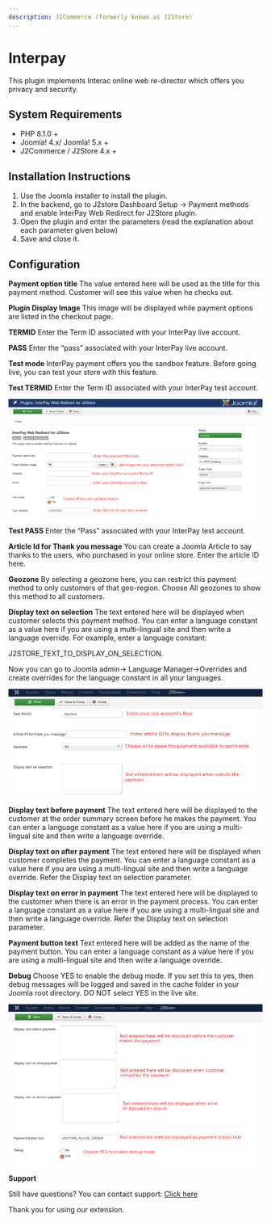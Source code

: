```yaml
---
description: J2Commerce (formerly known as J2Store)
---
```


# Interpay

This plugin implements Interac online web re-director which offers you privacy and security.

## System Requirements <a href="#system-requirements" id="system-requirements"></a>

* PHP 8.1.0 +
* Joomla! 4.x/ Joomla! 5.x +
* J2Commerce / J2Store 4.x +

## Installation Instructions <a href="#installation-instructions" id="installation-instructions"></a>

1. Use the Joomla installer to install the plugin.
2. In the backend, go to J2store Dashboard Setup -> Payment methods and enable InterPay Web Redirect for J2Store plugin.
3. Open the plugin and enter the parameters (read the explanation about each parameter given below)
4. Save and close it.

## Configuration <a href="#configuration" id="configuration"></a>

**Payment option title** The value entered here will be used as the title for this payment method. Customer will see this value when he checks out.

**Plugin Display Image** This image will be displayed while payment options are listed in the checkout page.

**TERMID** Enter the Term ID associated with your InterPay live account.

**PASS** Enter the “pass” associated with your InterPay live account.

**Test mode** InterPay payment offers you the sandbox feature. Before going live, you can test your store with this feature.

**Test TERMID** Enter the Term ID associated with your InterPay test account.

![interpay](https://raw.githubusercontent.com/j2store/doc-images/master/payment-methods/interpay/interpay-01.png)

**Test PASS** Enter the “Pass” associated with your InterPay test account.

**Article Id for Thank you message** You can create a Joomla Article to say thanks to the users, who purchased in your online store. Enter the article ID here.

**Geozone** By selecting a geozone here, you can restrict this payment method to only customers of that geo-region. Choose All geozones to show this method to all customers.

**Display text on selection** The text entered here will be displayed when customer selects this payment method. You can enter a language constant as a value here if you are using a multi-lingual site and then write a language override. For example, enter a language constant:

J2STORE\_TEXT\_TO\_DISPLAY\_ON\_SELECTION.

Now you can go to Joomla admin-> Language Manager->Overrides and create overrides for the language constant in all your languages.

![itrpy](https://raw.githubusercontent.com/j2store/doc-images/master/payment-methods/interpay/interpay-02.png)

**Display text before payment** The text entered here will be displayed to the customer at the order summary screen before he makes the payment. You can enter a language constant as a value here if you are using a multi-lingual site and then write a language override.

**Display text on after payment** The text entered here will be displayed when customer completes the payment. You can enter a language constant as a value here if you are using a multi-lingual site and then write a language override. Refer the Display text on selection parameter.

**Display text on error in payment** The text entered here will be displayed to the customer when there is an error in the payment process. You can enter a language constant as a value here if you are using a multi-lingual site and then write a language override. Refer the Display text on selection parameter.

**Payment button text** Text entered here will be added as the name of the payment button. You can enter a language constant as a value here if you are using a multi-lingual site and then write a language override.

**Debug** Choose YES to enable the debug mode. If you set this to yes, then debug messages will be logged and saved in the cache folder in your Joomla root directory. DO NOT select YES in the live site.

![intpay](https://raw.githubusercontent.com/j2store/doc-images/master/payment-methods/interpay/interpay-03.png)

**Support**

Still have questions? You can contact support: [Click here](https://www.j2commerce.com/support)

Thank you for using our extension.
